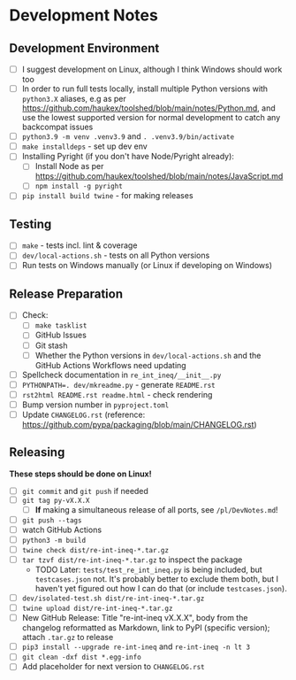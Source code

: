 Development Notes
=================

Development Environment
-----------------------

- [ ] I suggest development on Linux, although I think Windows should work too
- [ ] In order to run full tests locally, install multiple Python versions with `python3.X`
  aliases, e.g as per <https://github.com/haukex/toolshed/blob/main/notes/Python.md>,
  and use the lowest supported version for normal development to catch any backcompat issues
- [ ] `python3.9 -m venv .venv3.9` and `. .venv3.9/bin/activate`
- [ ] `make installdeps` - set up dev env
- [ ] Installing Pyright (if you don't have Node/Pyright already):
  - [ ] Install Node as per <https://github.com/haukex/toolshed/blob/main/notes/JavaScript.md>
  - [ ] `npm install -g pyright`
- [ ] `pip install build twine` - for making releases

Testing
-------

- [ ] `make` - tests incl. lint & coverage
- [ ] `dev/local-actions.sh` - tests on all Python versions
- [ ] Run tests on Windows manually (or Linux if developing on Windows)

Release Preparation
-------------------

- [ ] Check:
  - [ ] `make tasklist`
  - [ ] GitHub Issues
  - [ ] Git stash
  - [ ] Whether the Python versions in `dev/local-actions.sh` and the GitHub Actions Workflows need updating
- [ ] Spellcheck documentation in `re_int_ineq/__init__.py`
- [ ] `PYTHONPATH=. dev/mkreadme.py` - generate `README.rst`
- [ ] `rst2html README.rst readme.html` - check rendering
- [ ] Bump version number in `pyproject.toml`
- [ ] Update `CHANGELOG.rst` (reference: <https://github.com/pypa/packaging/blob/main/CHANGELOG.rst>)

Releasing
---------

**These steps should be done on Linux!**

- [ ] `git commit` and `git push` if needed
- [ ] `git tag py-vX.X.X`
  - [ ] **If** making a simultaneous release of all ports, see `/pl/DevNotes.md`!
- [ ] `git push --tags`
- [ ] watch GitHub Actions
- [ ] `python3 -m build`
- [ ] `twine check dist/re-int-ineq-*.tar.gz`
- [ ] `tar tzvf dist/re-int-ineq-*.tar.gz` to inspect the package
  - TODO Later: `tests/test_re_int_ineq.py` is being included, but `testcases.json` not. It's probably better
    to exclude them both, but I haven't yet figured out how I can do that (or include `testcases.json`).
- [ ] `dev/isolated-test.sh dist/re-int-ineq-*.tar.gz`
- [ ] `twine upload dist/re-int-ineq-*.tar.gz`
- [ ] New GitHub Release:
  Title "re-int-ineq vX.X.X", body from the changelog reformatted as Markdown,
  link to PyPI (specific version); attach `.tar.gz` to release
- [ ] `pip3 install --upgrade re-int-ineq` and `re-int-ineq -n lt 3`
- [ ] `git clean -dxf dist *.egg-info`
- [ ] Add placeholder for next version to `CHANGELOG.rst`
